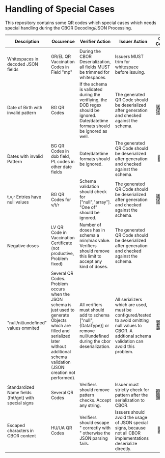 # Handling of Special Cases

This repository contains some QR codes which special cases which needs special handling during the CBOR Decoding/JSON Processing. 


| Description| Occurence| Verifier Action | Issuer Action| QR Code|
|---------|----|----- |----|---|
| Whitespaces in decoded JSON fields| GR/EL QR Vaccination Codes in Field "mp" | During the CBOR Deserialization, all fields MUST be trimmed for whitespaces. | Issuers MUST trim for whitespace before issuing.
| Date of Birth with invalid pattern| BG QR Codes | If the schema is validated during the verifiying, the DOB regex should be ignored. Date/datetime formats should be ignored as well. | The generated QR Code should be deserialized after generation and checked against the schema. | <img src="https://github.com/eu-digital-green-certificates/dcc-quality-assurance/raw/main/BG/1.0.0/specialcases/VAC-NULL-DATETIME.png">
| Dates with invalid Pattern| BG QR Codes in dob field, PL codes in other date fields| Date/datetime formats should be ignored. |  The generated QR Code should be deserialized after generation and checked against the schema. |<img src="https://github.com/eu-digital-green-certificates/dcc-quality-assurance/blob/main/PL/1.0.0/specialcases/VAC-13.png?raw=true">
| t,v,r Entries have null values| BG QR Codes for v/t/r | Schema validation should check for ["null","array"]. "One of" should be ignored. | The generated QR Code should be deserialized after generation and checked against the schema. | <img src="https://github.com/eu-digital-green-certificates/dcc-quality-assurance/blob/main/BG/1.0.0/specialcases/VAC-NULL-DATETIME.png?raw=true">
| Negative doses| LV QR Code in Vaccination Certificate (not productive, Problem fixed) | Number of doses has in schema a min/max value. Verifiers should remove this limit to accept any kind of doses.| The generated QR Code should be deserialized after generation and checked against the schema.  
| "null/nil/undefined" values ommited| Several QR Codes. Problem occurs when the JSON schema is just used to generate Objects which are filled and serialized later without additional schema validation (JSON creation not performed). | All verifiers must should add to schema ["null",{DataType}] or remove null/undefined during the cbor deserialization.| All serializers which are used, must be configured/tested to avoid omitting null values to CBOR. A addtional schema validation can avoid this problem.  | <img src="https://github.com/eu-digital-green-certificates/dcc-quality-assurance/blob/main/LV/1.0.0/specialcases/TEST_NULL_values_in_nm_ma.png?raw=true">    
| Standardized Name fields (fnt/gnt) with special signs| Several QR Codes | Verifiers should remove pattern checks. Accept any string.| Issuer must strictly check for pattern after the serialization to CBOR. | <img src="https://github.com/eu-digital-green-certificates/dcc-quality-assurance/blob/b6664861b3bf2a982a6fe9776aa6992a76420e6e/NO/VAC.png?raw=true"/>
| Escaped characters in CBOR content| HU/UA QR Codes | Verifiers should escape " correctly with \" otherwise the JSON parsing fails. | Issuers should avoid the usage of JSON special signs, because not all CBOR implementations deserialize directly. | <img src="https://github.com/eu-digital-green-certificates/dcc-quality-assurance/blob/main/HU/1.3.0/specialcases/TEST_RAT.png?raw=true">
